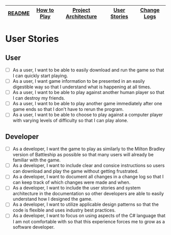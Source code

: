 |[README](../README.md)|[How to Play](how-to-play.md)|[Project Architecture](architecture.md)|[User Stories](user-stories.md)|[Change Logs](change-logs.md)|
|-|-|-|-|-|

# User Stories

## User
- [ ] As a user, I want to be able to easily download and run the game so that I can quickly start playing.
- [ ] As a user, I want game information to be presented in an easily digestible way so that I understand what is happening at all times.
- [ ] As a user, I want to be able to play against another human player so that I can destroy my friends.
- [ ] As a user, I want to be able to play another game immediately after one game ends so that I don't have to rerun the program.
- [ ] As a user, I want to be able to choose to play against a computer player with varying levels of difficulty so that I can play alone.

## Developer
- [ ] As a developer, I want the game to play as similarly to the Milton Bradley version of Battleship as possible so that many users will already be familiar with the game.
- [ ] As a developer, I want to include clear and consice instructions so users can download and play the game without getting frustrated.
- [ ] As a developer, I want to document all changes in a change log so that I can keep track of which changes were made and when.
- [ ] As a developer, I want to include the user stories and system architecture in the documentation so other developers are able to easily understand how I designed the game.
- [ ] As a developer, I want to utilize applicable design patterns so that the code is flexible and uses industry best practices.
- [ ] As a developer, I want to focus on using aspects of the C# language that I am not comfortable with so that this experience forces me to grow as a software developer.
